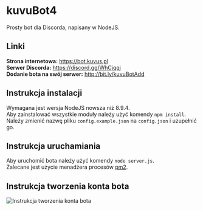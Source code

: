 # kuvuBot4
Prosty bot dla Discorda, napisany w NodeJS.

## Linki
**Strona internetowa:** https://bot.kuvus.pl<br>
**Serwer Discorda:** https://discord.gg/WhCjqqj<br>
**Dodanie bota na swój serwer:** http://bit.ly/kuvuBotAdd

## Instrukcja instalacji
Wymagana jest wersja NodeJS nowsza niż 8.9.4.<br>
Aby zainstalować wszystkie moduły należy użyć komendy `npm install`.<br>
Należy zmienić nazwę pliku `config.example.json` na `config.json` i uzupełnić go.

## Instrukcja uruchamiania
Aby uruchomić bota należy użyć komendy `node server.js`.<br>
Zalecane jest użycie menadżera procesów [pm2](https://pm2.io).

## Instrukcja tworzenia konta bota
![Instrukcja tworzenia konta bota](https://camo.githubusercontent.com/df4b560fcb58557ed98f17c18e3c1835490db110/68747470733a2f2f6b757675732e706c2f626f742f626f742d6163636f756e742d312e706e67)
